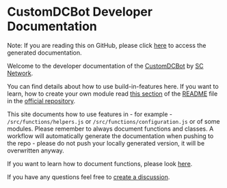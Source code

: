 # CustomDCBot Developer Documentation
Note: If you are reading this on GitHub, please click [here](https://custombot-devdocs.sc-network.net/) to access the generated documentation.

Welcome to the developer documentation of the [CustomDCBot](https://github.com/SCNetwork/CustomDCBot) by [SC Network](https://github.com/SCNetwork).

You can find details about how to use build-in-features here. If you want to learn, how to create your own module read [this section](https://github.com/SCNetwork/CustomDCBot/#add-your-own-modules) of the [README](https://github.com/SCNetwork/CustomDCBot/#custom-bot) file in the [official repository](https://github.com/SCNetwork/CustomDCBot).

This site documents how to use features in - for example - `/src/functions/helpers.js` or `/src/functions/configuration.js` or of some modules. Please remember to always document functions and classes. A workflow will automatically generate the documentation when pushing to the repo - please do not push your locally generated version, it will be overwritten anyway. 

If you want to learn how to document functions, please look [here](https://jsdoc.app/index.html#block-tags).

If you have any questions feel free to [create a discussion](https://github.com/SCNetwork/CustomDCBot/discussions/new).
